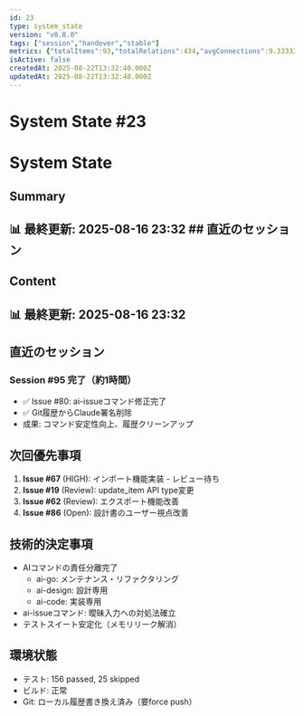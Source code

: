 ```yaml
---
id: 23
type: system_state
version: "v0.8.0"
tags: ["session","handover","stable"]
metrics: {"totalItems":93,"totalRelations":434,"avgConnections":9.333333333333334,"maxConnections":30,"isolatedNodes":2,"timestamp":"2025-08-16T14:32:31.773Z"}
isActive: false
createdAt: 2025-08-22T13:32:40.000Z
updatedAt: 2025-08-22T13:32:40.000Z
---
```


# System State #23

# System State

## Summary

## 📊 最終更新: 2025-08-16 23:32  ## 直近のセッション

## Content

## 📊 最終更新: 2025-08-16 23:32

## 直近のセッション
### Session #95 完了（約1時間）
- ✅ Issue #80: ai-issueコマンド修正完了
- ✅ Git履歴からClaude署名削除
- 成果: コマンド安定性向上、履歴クリーンアップ

## 次回優先事項
1. **Issue #67** (HIGH): インポート機能実装 - レビュー待ち
2. **Issue #19** (Review): update_item API type変更
3. **Issue #62** (Review): エクスポート機能改善
4. **Issue #86** (Open): 設計書のユーザー視点改善

## 技術的決定事項
- AIコマンドの責任分離完了
  - ai-go: メンテナンス・リファクタリング
  - ai-design: 設計専用
  - ai-code: 実装専用
- ai-issueコマンド: 曖昧入力への対処法確立
- テストスイート安定化（メモリリーク解消）

## 環境状態
- テスト: 156 passed, 25 skipped
- ビルド: 正常
- Git: ローカル履歴書き換え済み（要force push）
